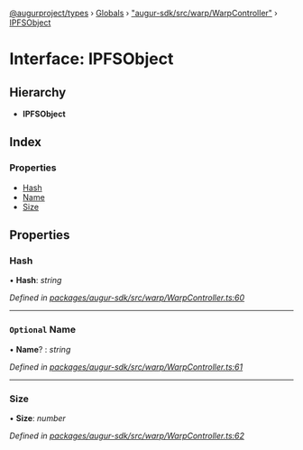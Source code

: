 [@augurproject/types](../README.md) › [Globals](../globals.md) › ["augur-sdk/src/warp/WarpController"](../modules/_augur_sdk_src_warp_warpcontroller_.md) › [IPFSObject](_augur_sdk_src_warp_warpcontroller_.ipfsobject.md)

# Interface: IPFSObject

## Hierarchy

* **IPFSObject**

## Index

### Properties

* [Hash](_augur_sdk_src_warp_warpcontroller_.ipfsobject.md#hash)
* [Name](_augur_sdk_src_warp_warpcontroller_.ipfsobject.md#optional-name)
* [Size](_augur_sdk_src_warp_warpcontroller_.ipfsobject.md#size)

## Properties

###  Hash

• **Hash**: *string*

*Defined in [packages/augur-sdk/src/warp/WarpController.ts:60](https://github.com/AugurProject/augur/blob/88b6e76efb/packages/augur-sdk/src/warp/WarpController.ts#L60)*

___

### `Optional` Name

• **Name**? : *string*

*Defined in [packages/augur-sdk/src/warp/WarpController.ts:61](https://github.com/AugurProject/augur/blob/88b6e76efb/packages/augur-sdk/src/warp/WarpController.ts#L61)*

___

###  Size

• **Size**: *number*

*Defined in [packages/augur-sdk/src/warp/WarpController.ts:62](https://github.com/AugurProject/augur/blob/88b6e76efb/packages/augur-sdk/src/warp/WarpController.ts#L62)*
